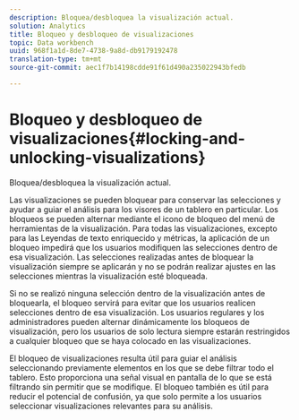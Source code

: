 ```yaml
---
description: Bloquea/desbloquea la visualización actual.
solution: Analytics
title: Bloqueo y desbloqueo de visualizaciones
topic: Data workbench
uuid: 968f1a1d-8de7-4738-9a8d-db9179192478
translation-type: tm+mt
source-git-commit: aec1f7b14198cdde91f61d490a235022943bfedb

---
```



# Bloqueo y desbloqueo de visualizaciones{#locking-and-unlocking-visualizations}

Bloquea/desbloquea la visualización actual.

Las visualizaciones se pueden bloquear para conservar las selecciones y ayudar a guiar el análisis para los visores de un tablero en particular. Los bloqueos se pueden alternar mediante el icono de bloqueo del menú de herramientas de la visualización. Para todas las visualizaciones, excepto para las Leyendas de texto enriquecido y métricas, la aplicación de un bloqueo impedirá que los usuarios modifiquen las selecciones dentro de esa visualización. Las selecciones realizadas antes de bloquear la visualización siempre se aplicarán y no se podrán realizar ajustes en las selecciones mientras la visualización esté bloqueada.

Si no se realizó ninguna selección dentro de la visualización antes de bloquearla, el bloqueo servirá para evitar que los usuarios realicen selecciones dentro de esa visualización. Los usuarios regulares y los administradores pueden alternar dinámicamente los bloqueos de visualización, pero los usuarios de solo lectura siempre estarán restringidos a cualquier bloqueo que se haya colocado en las visualizaciones.

El bloqueo de visualizaciones resulta útil para guiar el análisis seleccionando previamente elementos en los que se debe filtrar todo el tablero. Esto proporciona una señal visual en pantalla de lo que se está filtrando sin permitir que se modifique. El bloqueo también es útil para reducir el potencial de confusión, ya que solo permite a los usuarios seleccionar visualizaciones relevantes para su análisis.
